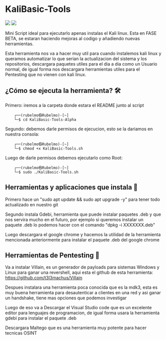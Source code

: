 # KaliBasic-Tools
<img src="https://img.shields.io/badge/Developed%20on-kali%20linux-blueviolet"> <img src="https://img.shields.io/badge/Shell-Bash-blue">

Mini Script ideal para ejecutarlo apenas instalas el Kali linux. Esta en FASE BETA, se estaran haciendo mejoras al codigo y añadiendo nuevas herramientas.

Esta herramienta nos va a hacer muy util para cuando instalemos kali linux y queramos automatizar lo que serian la actualizacion del sistema y los repositorios, descargara paquetes utiles para el dia a dia como un Usuario normal, de igual forma nos descargara herramientas utiles para el Pentesting que no vienen con kali linux.

## ¿Cómo se ejecuta la herramienta? 🛠

Primero: iremos a la carpeta donde estara el README junto al script

```
    ┌──(rubelmo㉿Rubelmo)-[~]
    └─$ cd KaliBasic-Tools-Alpha
```

Segundo: debemos darle permisos de ejecucion, esto se la dariamos en nuestra consola:

```
    ┌──(rubelmo㉿Rubelmo)-[~]
    └─$ chmod +x KaliBasic-Tools.sh
```

Luego de darle permisos debemos ejecutarlo como Root:

```
    ┌──(rubelmo㉿Rubelmo)-[~]
    └─$ sudo ./KaliBasic-Tools.sh
```

## Herramientas y aplicaciones que instala 📲

Primero hace un "sudo apt update && sudo apt upgrade -y" para tener todo actualizado en nuestro git

Segundo instala Gdebi, herramienta que puede instalar paquetes .deb y que nos servira mucho en el futuro, por ejemplo si queremos instalar un paquete .deb lo podemos hacer con el comando "dpkg -i XXXXXXX.deb" 

Luego descargara el google chrome y hacemos la utilidad de la herramienta mencionada anteriormente para instalar el paquete .deb del google chrome

## Herramientas de Pentesting 📡

Va a instalar Villain, es un generador de payloads para sistemas Windows y Linux para ganar una revershell, aqui esta el github de esta herramienta: 
https://github.com/t3l3machus/Villain

Despues instalara una herramienta poca conocida que es la mdk3, esta es muy buena herramienta para desautenticar a clientes en una red y asi ganar un handshake, tiene mas opciones que podemos investigar 

Luego de eso va a Descargar el Visual Studio code que es un excelente editor para lenguajes de programacion, de igual forma usara la herramienta gdebi para instalar el paquete .deb

Descargara Maltego que es una herramienta muy potente para hacer tecnicas OSINT

